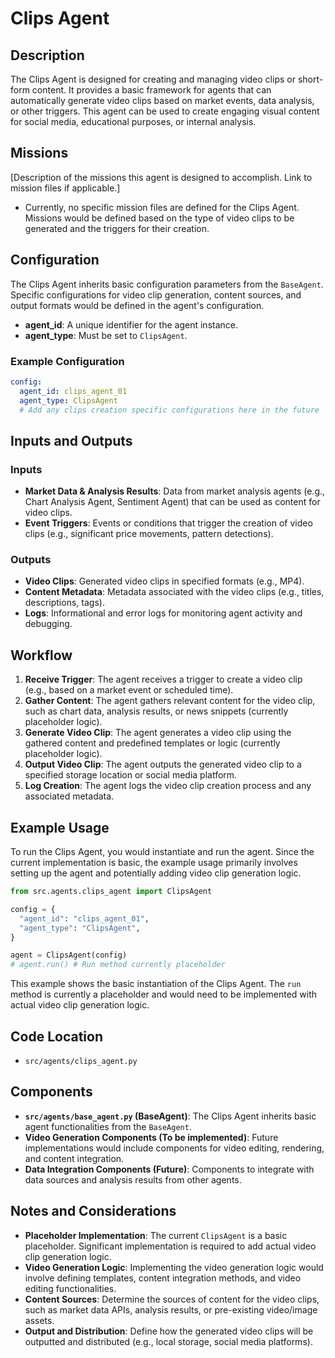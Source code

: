 # Clips Agent

## Description

The Clips Agent is designed for creating and managing video clips or short-form content. It provides a basic framework for agents that can automatically generate video clips based on market events, data analysis, or other triggers. This agent can be used to create engaging visual content for social media, educational purposes, or internal analysis.

## Missions

[Description of the missions this agent is designed to accomplish. Link to mission files if applicable.]
- Currently, no specific mission files are defined for the Clips Agent. Missions would be defined based on the type of video clips to be generated and the triggers for their creation.

## Configuration

The Clips Agent inherits basic configuration parameters from the `BaseAgent`. Specific configurations for video clip generation, content sources, and output formats would be defined in the agent's configuration.

-   **agent_id**: A unique identifier for the agent instance.
-   **agent_type**: Must be set to `ClipsAgent`.

### Example Configuration

```yaml
config:
  agent_id: clips_agent_01
  agent_type: ClipsAgent
  # Add any clips creation specific configurations here in the future
```

## Inputs and Outputs

### Inputs

-   **Market Data & Analysis Results**: Data from market analysis agents (e.g., Chart Analysis Agent, Sentiment Agent) that can be used as content for video clips.
-   **Event Triggers**: Events or conditions that trigger the creation of video clips (e.g., significant price movements, pattern detections).

### Outputs

-   **Video Clips**:  Generated video clips in specified formats (e.g., MP4).
-   **Content Metadata**: Metadata associated with the video clips (e.g., titles, descriptions, tags).
-   **Logs**: Informational and error logs for monitoring agent activity and debugging.

## Workflow

1.  **Receive Trigger**: The agent receives a trigger to create a video clip (e.g., based on a market event or scheduled time).
2.  **Gather Content**: The agent gathers relevant content for the video clip, such as chart data, analysis results, or news snippets (currently placeholder logic).
3.  **Generate Video Clip**: The agent generates a video clip using the gathered content and predefined templates or logic (currently placeholder logic).
4.  **Output Video Clip**: The agent outputs the generated video clip to a specified storage location or social media platform.
5.  **Log Creation**: The agent logs the video clip creation process and any associated metadata.

## Example Usage

To run the Clips Agent, you would instantiate and run the agent. Since the current implementation is basic, the example usage primarily involves setting up the agent and potentially adding video clip generation logic.

```python
from src.agents.clips_agent import ClipsAgent

config = {
  "agent_id": "clips_agent_01",
  "agent_type": "ClipsAgent",
}

agent = ClipsAgent(config)
# agent.run() # Run method currently placeholder
```

This example shows the basic instantiation of the Clips Agent. The `run` method is currently a placeholder and would need to be implemented with actual video clip generation logic.

## Code Location

-   `src/agents/clips_agent.py`

## Components

-   **`src/agents/base_agent.py` (BaseAgent)**: The Clips Agent inherits basic agent functionalities from the `BaseAgent`.
-   **Video Generation Components (To be implemented)**: Future implementations would include components for video editing, rendering, and content integration.
-   **Data Integration Components (Future)**: Components to integrate with data sources and analysis results from other agents.

## Notes and Considerations

-   **Placeholder Implementation**: The current `ClipsAgent` is a basic placeholder. Significant implementation is required to add actual video clip generation logic.
-   **Video Generation Logic**:  Implementing the video generation logic would involve defining templates, content integration methods, and video editing functionalities.
-   **Content Sources**:  Determine the sources of content for the video clips, such as market data APIs, analysis results, or pre-existing video/image assets.
-   **Output and Distribution**:  Define how the generated video clips will be outputted and distributed (e.g., local storage, social media platforms).